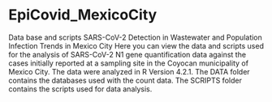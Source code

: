# EpiCovid_MexicoCity
Data base and scripts SARS-CoV-2 Detection in Wastewater and Population Infection Trends in Mexico City
Here you can view the data and scripts used for the analysis of SARS-CoV-2 N1 gene quantification 
data against the cases initially reported at a sampling site in the Coyocan municipality of Mexico City.
The data were analyzed in R Version 4.2.1.
The DATA folder contains the databases used with the count data.
The SCRIPTS folder contains the scripts used for data analysis.
